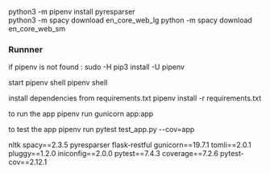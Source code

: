 



python3 -m pipenv install pyresparser   
python3 -m spacy download en_core_web_lg
python -m spacy download en_core_web_sm


### Runnner
if pipenv is not found :
sudo -H pip3 install -U pipenv

start pipenv shell
pipenv shell

install dependencies from requirements.txt
pipenv install -r requirements.txt

to run the app 
pipenv run gunicorn app:app

to test the app 
pipenv run pytest test_app.py  --cov=app



nltk
spacy==2.3.5
pyresparser
flask-restful
gunicorn==19.7.1
tomli==2.0.1
pluggy==1.2.0
iniconfig==2.0.0 
pytest==7.4.3
coverage==7.2.6
pytest-cov==2.12.1